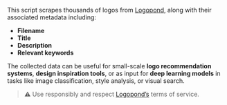This script scrapes thousands of logos from [Logopond](https://logopond.com), along with their associated metadata including:

- **Filename**
- **Title**
- **Description**
- **Relevant keywords**

The collected data can be useful for small-scale **logo recommendation systems**, **design inspiration tools**, or as input for **deep learning models** in tasks like image classification, style analysis, or visual search.

> ⚠️ Use responsibly and respect [Logopond’s](https://logopond.com) terms of service.
